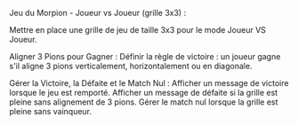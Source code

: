 Jeu du Morpion - Joueur vs Joueur (grille 3x3) :

Mettre en place une grille de jeu de taille 3x3 pour le mode Joueur VS Joueur.

Aligner 3 Pions pour Gagner :
Définir la règle de victoire : un joueur gagne s'il aligne 3 pions verticalement, horizontalement ou en diagonale.

Gérer la Victoire, la Défaite et le Match Nul :
Afficher un message de victoire lorsque le jeu est remporté.
Afficher un message de défaite si la grille est pleine sans alignement de 3 pions.
Gérer le match nul lorsque la grille est pleine sans vainqueur.